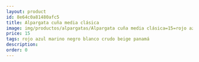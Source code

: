 ```yaml
---
layout: product
id: 8e64c0a81480afc5
title: Alpargata cuña media clásica
image: img/productos/alpargatas/Alpargata cuña media clásica=15=rojo azul marino negro blanco crudo beige panamá.webp
price: 15
tags: rojo azul marino negro blanco crudo beige panamá
description: 
order: 0
---
```

